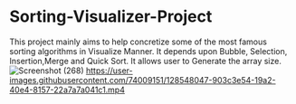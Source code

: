 # Sorting-Visualizer-Project
This project mainly aims to help concretize some of the most famous sorting algorithms in Visualize Manner. It depends upon Bubble, Selection, Insertion,Merge and Quick Sort. It allows user to Generate the array size.
![Screenshot (268)](https://user-images.githubusercontent.com/74009151/128544539-c1b40297-50fd-4960-85ba-92e546b95c3f.png)
https://user-images.githubusercontent.com/74009151/128548047-903c3e54-19a2-40e4-8157-22a7a7a041c1.mp4
